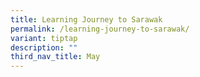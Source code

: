 ```yaml
---
title: Learning Journey to Sarawak
permalink: /learning-journey-to-sarawak/
variant: tiptap
description: ""
third_nav_title: May
---
```

